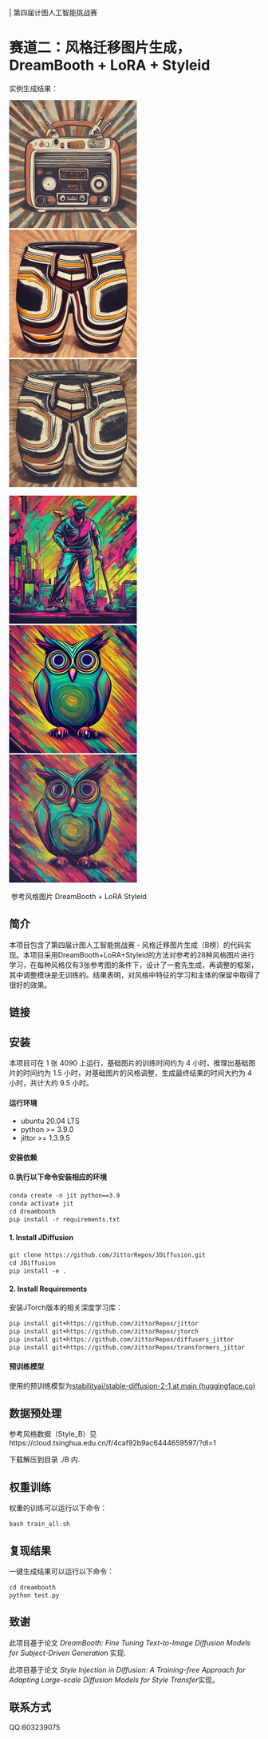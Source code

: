 | 第四届计图人工智能挑战赛

# 赛道二：风格迁移图片生成，DreamBooth + LoRA + Styleid

实例生成结果：

<img src="./example_image/retro_radio.png" alt="boat" style="zoom:25%;" /><img src="./example_image/Pants1.png" alt="Aquarium" style="zoom:50%;" /><img src="./example_image/Pants2.png" alt="Aquarium" style="zoom:50%;" />

<img src="./example_image/golfer.png" alt="dragon" style="zoom:25%;" /><img src="./example_image/Owl1.png" alt="Eagle1" style="zoom:50%;" /><img src="./example_image/Owl2.png" alt="Eagle" style="zoom:50%;" />

​                  参考风格图片                              DreamBooth + LoRA                                    Styleid

## 简介

本项目包含了第四届计图人工智能挑战赛 - 风格迁移图片生成（B榜）的代码实现。本项目采用DreamBooth+LoRA+Styleid的方法对参考的28种风格图片进行学习，在每种风格仅有3张参考图的条件下，设计了一套先生成，再调整的框架，其中调整模块是无训练的。结果表明，对风格中特征的学习和主体的保留中取得了很好的效果。

## 链接



## 安装 

本项目可在 1 张 4090 上运行，基础图片的训练时间约为 4 小时，推理出基础图片的时间约为 1.5 小时，对基础图片的风格调整，生成最终结果的时间大约为 4 小时，共计大约 9.5 小时。

#### 运行环境
- ubuntu 20.04 LTS
- python >= 3.9.0
- jittor >= 1.3.9.5

#### 安装依赖

#### 0.执行以下命令安装相应的环境

```
conda create -n jit python==3.9
conda activate jit
cd dreambooth
pip install -r requirements.txt
```

#### 1. Install JDiffusion

```
git clone https://github.com/JittorRepos/JDiffusion.git
cd JDiffusion
pip install -e .
```

#### 2. Install Requirements

安装JTorch版本的相关深度学习库：

```
pip install git+https://github.com/JittorRepos/jittor
pip install git+https://github.com/JittorRepos/jtorch
pip install git+https://github.com/JittorRepos/diffusers_jittor
pip install git+https://github.com/JittorRepos/transformers_jittor
```
#### 预训练模型

使用的预训练模型为[stabilityai/stable-diffusion-2-1 at main (huggingface.co)](https://huggingface.co/stabilityai/stable-diffusion-2-1/tree/main)

## 数据预处理
参考风格数据（Style_B）见https://cloud.tsinghua.edu.cn/f/4caf92b9ac6444659597/?dl=1

下载解压到目录 ./B 内.

## 权重训练
权重的训练可以运行以下命令：
```
bash train_all.sh
```
## 复现结果
一键生成结果可以运行以下命令：
```
cd dreambooth
python test.py
```

## 致谢

此项目基于论文 *DreamBooth: Fine Tuning Text-to-Image Diffusion Models for Subject-Driven Generation* 实现.

此项目基于论文 *Style Injection in Diffusion: A Training-free Approach for Adapting Large-scale Diffusion Models for Style Transfer*实现。

## 联系方式

QQ:603239075
